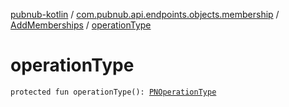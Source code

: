 [pubnub-kotlin](../../index.md) / [com.pubnub.api.endpoints.objects.membership](../index.md) / [AddMemberships](index.md) / [operationType](./operation-type.md)

# operationType

`protected fun operationType(): `[`PNOperationType`](../../com.pubnub.api.enums/-p-n-operation-type/index.md)